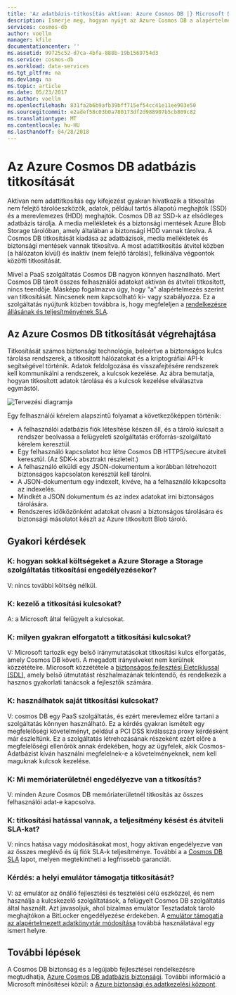```yaml
---
title: 'Az adatbázis-titkosítás aktívan: Azure Cosmos DB |} Microsoft Docs'
description: Ismerje meg, hogyan nyújt az Azure Cosmos DB a alapértelmezett titkosítás az összes adatot.
services: cosmos-db
author: voellm
manager: kfile
documentationcenter: ''
ms.assetid: 99725c52-d7ca-4bfa-888b-19b1569754d3
ms.service: cosmos-db
ms.workload: data-services
ms.tgt_pltfrm: na
ms.devlang: na
ms.topic: article
ms.date: 05/23/2017
ms.author: voellm
ms.openlocfilehash: 831fa2b6b9afb39bff715ef54cc41e11ee903e50
ms.sourcegitcommit: e2adef58c03b0a780173df2d988907b5cb809c82
ms.translationtype: MT
ms.contentlocale: hu-HU
ms.lasthandoff: 04/28/2018
---
```

# <a name="azure-cosmos-db-database-encryption-at-rest"></a>Az Azure Cosmos DB adatbázis titkosítását

Aktívan nem adattitkosítás egy kifejezést gyakran hivatkozik a titkosítás nem felejtő tárolóeszközök, adatok, például tartós állapotú meghajtók (SSD) és a merevlemezes (HDD) meghajtók. Cosmos DB az SSD-k az elsődleges adatbázis tárolja. A media mellékletek és a biztonsági mentések Azure Blob Storage tárolóban, amely általában a biztonsági HDD vannak tárolva. A Cosmos DB titkosítását kiadása az adatbázisok, media mellékletek és biztonsági mentések vannak titkosítva. A most adattitkosítás átvitel közben (a hálózaton kívül) és inaktív (nem felejtő tárolási), felkínálva végpontok közötti titkosítását.

Mivel a PaaS szolgáltatás Cosmos DB nagyon könnyen használható. Mert Cosmos DB tárolt összes felhasználói adatokat aktívan és átviteli titkosított, nincs teendője. Másképp fogalmazva úgy, hogy "a" alapértelmezés szerint van titkosítását. Nincsenek nem kapcsolható ki- vagy szabályozza. Ez a szolgáltatás nyújtunk közben továbbra is, hogy megfeleljen a [rendelkezésre állásának és teljesítményének SLA](https://azure.microsoft.com/support/legal/sla/cosmos-db).

## <a name="implementation-of-encryption-at-rest-for-azure-cosmos-db"></a>Az Azure Cosmos DB titkosítását végrehajtása

Titkosítását számos biztonsági technológia, beleértve a biztonságos kulcs tárolása rendszerek, a titkosított hálózatokat és a kriptográfiai API-k segítségével történik. Adatok feldolgozása és visszafejtésére rendszerek kell kommunikálni a rendszerek, a kulcsok kezelése. Az ábra bemutatja, hogyan titkosított adatok tárolása és a kulcsok kezelése elválasztva egymástól. 

![Tervezési diagramja](./media/database-encryption-at-rest/design-diagram.png)

Egy felhasználói kérelem alapszintű folyamat a következőképpen történik:
- A felhasználói adatbázis fiók létesítése készen áll, és a tároló kulcsait a rendszer beolvassa a felügyeleti szolgáltatás erőforrás-szolgáltató kérelem keresztül.
- Egy felhasználó kapcsolatot hoz létre Cosmos DB HTTPS/secure átviteli keresztül. (Az SDK-k absztrakt részleteit.)
- A felhasználó elküldi egy JSON-dokumentum a korábban létrehozott biztonságos kapcsolaton keresztül kell tárolni.
- A JSON-dokumentum egy indexelt, kivéve, ha a felhasználó kikapcsolta az indexelés.
- Mindkét a JSON dokumentum és az index adatokat írni biztonságos tárolására.
- Rendszeres időközönként adatokat olvasni a biztonságos tárolására és biztonsági másolatot készít az Azure titkosított Blob tároló.

## <a name="frequently-asked-questions"></a>Gyakori kérdések

### <a name="q-how-much-more-does-azure-storage-cost-if-storage-service-encryption-is-enabled"></a>K: hogyan sokkal költségeket a Azure Storage a Storage szolgáltatás titkosítási engedélyezésekor?
V: nincs további költség nélkül.

### <a name="q-who-manages-the-encryption-keys"></a>K: kezelő a titkosítási kulcsokat?
A: a Microsoft által felügyelt a kulcsokat.

### <a name="q-how-often-are-encryption-keys-rotated"></a>K: milyen gyakran elforgatott a titkosítási kulcsokat?
V: Microsoft tartozik egy belső iránymutatásokat titkosítási kulcs elforgatás, amely Cosmos DB követi. A megadott irányelveket nem kerülnek közzétételre. Microsoft közzététele a [biztonságos fejlesztési Életciklussal (SDL)](https://www.microsoft.com/sdl/default.aspx), amely belső útmutatást részhalmazának tekintendő, és rendelkezik a hasznos gyakorlati tanácsok a fejlesztők számára.

### <a name="q-can-i-use-my-own-encryption-keys"></a>K: használhatok saját titkosítási kulcsokat?
V: cosmos DB egy PaaS szolgáltatás, és ezért merevlemez előre tartani a szolgáltatás könnyen használható. Ez a kérdés gyakran ismételt egy megfelelőségi követelményt, például a PCI DSS kiválassza proxy kérdésként már észleltünk. Ez a szolgáltatás létrehozásának részeként ezért előre a megfelelőségi ellenőrök annak érdekében, hogy az ügyfelek, akik Cosmos-Adatbázist kíván használni megfelelnek-e a követelményeknek, nem kell maguknak kulcsok kezelése.

### <a name="q-what-regions-have-encryption-turned-on"></a>K: Mi memóriaterületnél engedélyezve van a titkosítás?
V: minden Azure Cosmos DB memóriaterületnél titkosítás az összes felhasználói adat-e kapcsolva.

### <a name="q-does-encryption-affect-the-performance-latency-and-throughput-slas"></a>K: titkosítási hatással vannak, a teljesítmény késést és átviteli SLA-kat?
V: nincs hatása vagy módosításokat most, hogy aktívan engedélyezve van az összes meglévő és új fiók SLA-k teljesítménye. További a a [Cosmos DB SLA](https://azure.microsoft.com/support/legal/sla/cosmos-db) lapot, melyen megtekintheti a legfrissebb garanciát.

### <a name="q-does-the-local-emulator-support-encryption-at-rest"></a>Kérdés: a helyi emulátor támogatja titkosítását?
V: az emulátor az önálló fejlesztési és tesztelési célú eszközzel, és nem használja a kulcskezelő szolgáltatások, a felügyelt Cosmos DB szolgáltatás által használt. Azt javasoljuk, ahol bizalmas emulátor Tesztadatok tároló meghajtókon a BitLocker engedélyezése érdekében. A [emulátor támogatja az alapértelmezett adatkönyvtár módosítása](local-emulator.md) továbbá használatával egy ismert helyre.

## <a name="next-steps"></a>További lépések

A Cosmos DB biztonság és a legújabb fejlesztései rendelkezésre megtudhatja, [Azure Cosmos DB adatbázis biztonsági](database-security.md).
További információ a Microsoft minősítései közül: a [Azure biztonsági és adatkezelési központ](https://azure.microsoft.com/support/trust-center/).
